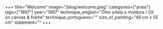 +++
title="Welcome"
image="/blog/welcome.jpeg"
categories=["praia"]
tags=["1997"]
year="1997"
technique_english="Óleo s/tela e moldura / Oil on canvas & frame"
technique_portuguese=""
size_of_painting="49 cm x 55 cm"
statement=""
+++
